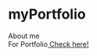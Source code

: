 # myPortfolio
About me <br/>
For Portfolio<a href="https://prateek-kasaudhan-portfolio.netlify.app/" target="_blank"> Check here!</a>
